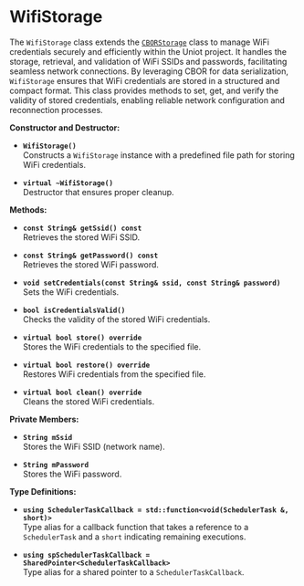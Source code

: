 # WifiStorage

The `WifiStorage` class extends the [`CBORStorage`](cborstorage.md) class to manage WiFi credentials securely and efficiently within the Uniot project. It handles the storage, retrieval, and validation of WiFi SSIDs and passwords, facilitating seamless network connections. By leveraging CBOR for data serialization, `WifiStorage` ensures that WiFi credentials are stored in a structured and compact format. This class provides methods to set, get, and verify the validity of stored credentials, enabling reliable network configuration and reconnection processes.

**Constructor and Destructor:**

* **`WifiStorage()`**\
  Constructs a `WifiStorage` instance with a predefined file path for storing WiFi credentials.

* **`virtual ~WifiStorage()`**\
  Destructor that ensures proper cleanup.

**Methods:**

* **`const String& getSsid() const`**\
  Retrieves the stored WiFi SSID.

* **`const String& getPassword() const`**\
  Retrieves the stored WiFi password.

* **`void setCredentials(const String& ssid, const String& password)`**\
  Sets the WiFi credentials.

* **`bool isCredentialsValid()`**\
  Checks the validity of the stored WiFi credentials.

* **`virtual bool store() override`**\
  Stores the WiFi credentials to the specified file.

* **`virtual bool restore() override`**\
  Restores WiFi credentials from the specified file.

* **`virtual bool clean() override`**\
  Cleans the stored WiFi credentials.

**Private Members:**

* **`String mSsid`**\
  Stores the WiFi SSID (network name).

* **`String mPassword`**\
  Stores the WiFi password.

**Type Definitions:**

* **`using SchedulerTaskCallback = std::function<void(SchedulerTask &, short)>`**\
  Type alias for a callback function that takes a reference to a `SchedulerTask` and a `short` indicating remaining executions.

* **`using spSchedulerTaskCallback = SharedPointer<SchedulerTaskCallback>`**\
  Type alias for a shared pointer to a `SchedulerTaskCallback`.

